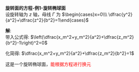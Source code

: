 **旋转面的方程-例1-旋转椭球面**  
设旋转轴为 $z$ 轴，母线 $\Gamma$ 为 $\begin{cases}x=0\\\ \dfrac{y^2}{a^2}+\dfrac{z^2}{b^2}=1\end{cases}$  
  
**解**:  
带入公式得: $\left(\dfrac{x_m^2+y_m^2}{a^2}+\dfrac{z_m^2}{b^2}-1\right)^2=0$  
  
化简得: $\dfrac{x_m^2+y_m^2}{a^2}+\dfrac{z_m^2}{b^2}=1$  
  
这是一个旋转椭球面，<font color=red>能根据方程进行换元</font>  
